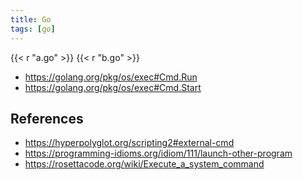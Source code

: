 ```yaml
---
title: Go
tags: [go]
---
```


{{< r "a.go" >}}
{{< r "b.go" >}}

- <https://golang.org/pkg/os/exec#Cmd.Run>
- <https://golang.org/pkg/os/exec#Cmd.Start>

## References

- <https://hyperpolyglot.org/scripting2#external-cmd>
- <https://programming-idioms.org/idiom/111/launch-other-program>
- <https://rosettacode.org/wiki/Execute_a_system_command>
